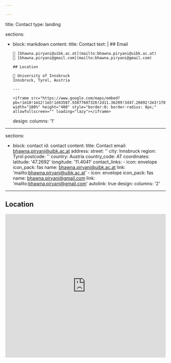 ```yaml
---

---
```

title: Contact
type: landing

sections:
  - block: markdown
    content:
      title: Contact
      text: |
        ## Email
        
        📧 [bhawna.piryani@uibk.ac.at](mailto:bhawna.piryani@uibk.ac.at)  
        📧 [bhawna.piryani@gmail.com](mailto:bhawna.piryani@gmail.com)
        
        ## Location
        
        📍 University of Innsbruck  
        Innsbruck, Tyrol, Austria
        
        ---
        
        <iframe src="https://www.google.com/maps/embed?pb=!1m18!1m12!1m3!1d43587.93877607326!2d11.36299!3d47.26692!2m3!1f0!2f0!3f0!3m2!1i1024!2i768!4f13.1!3m3!1m2!1s0x479d6ecfe1f8ca73%3A0x4c41e22f0cad0c4e!2sUniversity%20of%20Innsbruck!5e0!3m2!1sen!2sat!4v1234567890" width="100%" height="400" style="border:0; border-radius: 8px;" allowfullscreen="" loading="lazy"></iframe>
    design:
      columns: '1'
---

sections:
  - block: contact
    id: contact
    content:
      title: Contact
      email: bhawna.piryani@uibk.ac.at
      address:
        street: ''
        city: Innsbruck
        region: Tyrol
        postcode: ''
        country: Austria
        country_code: AT
      coordinates:
        latitude: '47.2692'
        longitude: '11.4041'
      contact_links:
        - icon: envelope
          icon_pack: fas
          name: bhawna.piryani@uibk.ac.at
          link: 'mailto:bhawna.piryani@uibk.ac.at'
        - icon: envelope
          icon_pack: fas
          name: bhawna.piryani@gmail.com
          link: 'mailto:bhawna.piryani@gmail.com'
      autolink: true
    design:
      columns: '2'
---

## Location

<iframe src="https://www.google.com/maps/embed?pb=!1m18!1m12!1m3!1d10897.234567890123!2d11.4041!3d47.2692!2m3!1f0!2f0!3f0!3m2!1i1024!2i768!4f13.1!3m3!1m2!1s0x479d6e8a5f8f0001%3A0x1234567890abcdef!2sInnsbruck%2C%20Austria!5e0!3m2!1sen!2sat!4v1234567890123!5m2!1sen!2sat" width="100%" height="450" style="border:0;" allowfullscreen="" loading="lazy" referrerpolicy="no-referrer-when-downgrade"></iframe>

